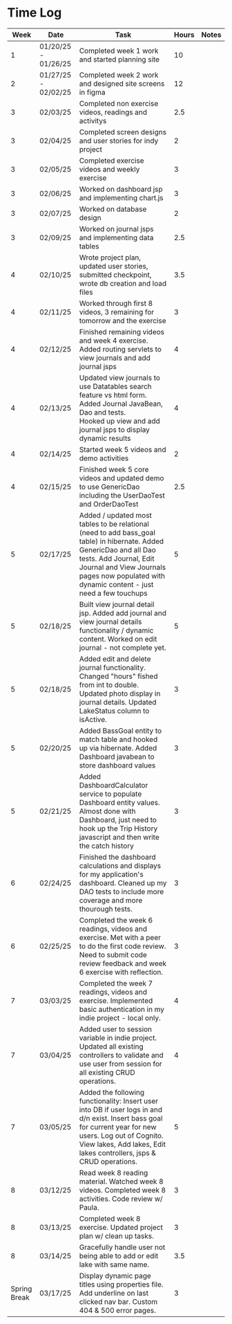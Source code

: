 # Time Log

| Week         | Date                | Task                                                                                                                                                                                                                                         | Hours | Notes|
|--------------|---------------------|----------------------------------------------------------------------------------------------------------------------------------------------------------------------------------------------------------------------------------------------|-----|------|
| 1            | 01/20/25 - 01/26/25 | Completed week 1 work and started planning site                                                                                                                                                                                              | 10  | |
| 2            | 01/27/25 - 02/02/25 | Completed week 2 work and designed site screens in figma                                                                                                                                                                                     | 12  | |
| 3            | 02/03/25            | Completed non exercise videos, readings and activitys                                                                                                                                                                                        | 2.5 | |
| 3            | 02/04/25            | Completed screen designs and user stories for indy project                                                                                                                                                                                   | 2   | |
| 3            | 02/05/25            | Completed exercise videos and weekly exercise                                                                                                                                                                                                | 3   | |
| 3            | 02/06/25            | Worked on dashboard jsp and implementing chart.js                                                                                                                                                                                            | 3   | |
| 3            | 02/07/25            | Worked on database design                                                                                                                                                                                                                    | 2   | |
| 3            | 02/09/25            | Worked on journal jsps and implementing data tables                                                                                                                                                                                          | 2.5 | |
| 4            | 02/10/25            | Wrote project plan, updated user stories, submitted checkpoint, wrote db creation and load files                                                                                                                                             | 3.5 | |
| 4            | 02/11/25            | Worked through first 8 videos, 3 remaining for tomorrow and the exercise                                                                                                                                                                     | 3   | |
| 4            | 02/12/25            | Finished remaining videos and week 4 exercise. Added routing servlets to view journals and add journal jsps                                                                                                                                  | 4   | |
| 4            | 02/13/25            | Updated view journals to use Datatables search feature vs html form. Added Journal JavaBean, Dao and tests.<br/> Hooked up view and add journal jsps to display dynamic results                                                              | 4   | |
| 4            | 02/14/25            | Started week 5 videos and demo activities                                                                                                                                                                                                    | 2   | |
| 4            | 02/15/25            | Finished week 5 core videos and updated demo to use GenericDao including the UserDaoTest and OrderDaoTest                                                                                                                                    | 2.5 | |
| 5            | 02/17/25            | Added / updated most tables to be relational (need to add bass_goal table) in hibernate. Added GenericDao and all Dao tests. Add Journal, Edit Journal and View Journals pages now populated with dynamic content - just need a few touchups | 5   | |
| 5            | 02/18/25            | Built view journal detail jsp. Added add journal and view journal details functionality / dynamic content. Worked on edit journal - not complete yet.                                                                                        | 5   | |
| 5            | 02/18/25            | Added edit and delete journal functionality. Changed "hours" fished from int to double. Updated photo display in journal details. Updated LakeStatus column to isActive.                                                                     | 3   | |
| 5            | 02/20/25            | Added BassGoal entity to match table and hooked up via hibernate. Added Dashboard javabean to store dashboard values                                                                                                                         | 3   | |
| 5            | 02/21/25            | Added DashboardCalculator service to populate Dashboard entity values. Almost done with Dashboard, just need to hook up the Trip History javascript and then write the catch history                                                         | 3   | |
| 6            | 02/24/25            | Finished the dashboard calculations and displays for my application's dashboard. Cleaned up my DAO tests to include more coverage and more thourough tests.                                                                                  | 3   | |
| 6            | 02/25/25            | Completed the week 6 readings, videos and exercise. Met with a peer to do the first code review. Need to submit code review feedback and week 6 exercise with reflection.                                                                    | 3   | |
| 7            | 03/03/25            | Completed the week 7 readings, videos and exercise. Implemented basic authentication in my indie project - local only.                                                                                                                       | 4   | |
| 7            | 03/04/25            | Added user to session variable in indie project. Updated all existing controllers to validate and use user from session for all existing CRUD operations.                                                                                    | 4   | |
| 7            | 03/05/25            | Added the following functionality: Insert user into DB if user logs in and d/n exist. Insert bass goal for current year for new users. Log out of Cognito. View lakes, Add lakes, Edit lakes controllers, jsps & CRUD operations.            | 5   | |
| 8            | 03/12/25            | Read week 8 reading material. Watched week 8 videos. Completed week 8 activities. Code review w/ Paula.                                                                                                                                      | 3   | |
| 8            | 03/13/25            | Completed week 8 exercise. Updated project plan w/ clean up tasks.                                                                                                                                                                           | 3   | |
| 8            | 03/14/25            | Gracefully handle user not being able to add or edit lake with same name.                                                                                                                                                                    | 3.5 | |
| Spring Break | 03/17/25            | Display dynamic page titles using properties file. Add underline on last clicked nav bar. Custom 404 & 500 error pages.                                                                                                                      | 3   | |